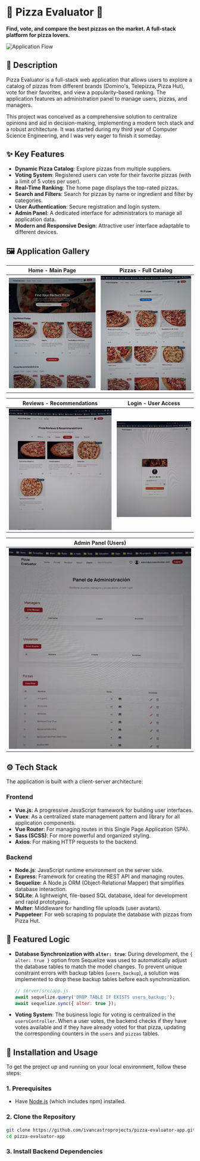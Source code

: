 # 🍕 Pizza Evaluator 🍕

**Find, vote, and compare the best pizzas on the market. A full-stack platform for pizza lovers.**

![Application Flow](screenshots/pizzaEvaluator.gif)

## 📜 Description

Pizza Evaluator is a full-stack web application that allows users to explore a catalog of pizzas from different brands (Domino's, Telepizza, Pizza Hut), vote for their favorites, and view a popularity-based ranking. The application features an administration panel to manage users, pizzas, and managers.

This project was conceived as a comprehensive solution to centralize opinions and aid in decision-making, implementing a modern tech stack and a robust architecture. It was started during my third year of Computer Science Engineering, and I was very eager to finish it someday.

## ✨ Key Features

-   **Dynamic Pizza Catalog**: Explore pizzas from multiple suppliers.
-   **Voting System**: Registered users can vote for their favorite pizzas (with a limit of 5 votes per user).
-   **Real-Time Ranking**: The home page displays the top-rated pizzas.
-   **Search and Filters**: Search for pizzas by name or ingredient and filter by categories.
-   **User Authentication**: Secure registration and login system.
-   **Admin Panel**: A dedicated interface for administrators to manage all application data.
-   **Modern and Responsive Design**: Attractive user interface adaptable to different devices.

## 🖼️ Application Gallery

| Home - Main Page                               | Pizzas - Full Catalog                            |
| ---------------------------------------------- | ------------------------------------------------ |
| ![Main Page](screenshots/homePic.jpg)          | ![Pizza Catalog](screenshots/pizzasPic.jpg)      |

| Reviews - Recommendations                      | Login - User Access                              |
| ---------------------------------------------- | ------------------------------------------------ |
| ![Reviews Page](screenshots/reviewsPic.jpg)    | ![Login Page](screenshots/loginPic.jpg)          |

| Admin Panel (Users)                            |
| ---------------------------------------------- |
| ![Admin Panel](screenshots/usersPic.jpg)       |

## ⚙️ Tech Stack

The application is built with a client-server architecture:

### Frontend
-   **Vue.js**: A progressive JavaScript framework for building user interfaces.
-   **Vuex**: As a centralized state management pattern and library for all application components.
-   **Vue Router**: For managing routes in this Single Page Application (SPA).
-   **Sass (SCSS)**: For more powerful and organized styling.
-   **Axios**: For making HTTP requests to the backend.

### Backend
-   **Node.js**: JavaScript runtime environment on the server side.
-   **Express**: Framework for creating the REST API and managing routes.
-   **Sequelize**: A Node.js ORM (Object-Relational Mapper) that simplifies database interaction.
-   **SQLite**: A lightweight, file-based SQL database, ideal for development and rapid prototyping.
-   **Multer**: Middleware for handling file uploads (user avatars).
-   **Puppeteer**: For web scraping to populate the database with pizzas from Pizza Hut.

## 🧠 Featured Logic

-   **Database Synchronization with `alter: true`**: During development, the `{ alter: true }` option from Sequelize was used to automatically adjust the database tables to match the model changes. To prevent unique constraint errors with backup tables (`users_backup`), a solution was implemented to drop these backup tables before each synchronization.

    ```javascript
    // server/src/app.js
    await sequelize.query('DROP TABLE IF EXISTS users_backup;');
    await sequelize.sync({ alter: true });
    ```

-   **Voting System**: The business logic for voting is centralized in the `usersController`. When a user votes, the backend checks if they have votes available and if they have already voted for that pizza, updating the corresponding counters in the `users` and `pizzas` tables.

## 🚀 Installation and Usage

To get the project up and running on your local environment, follow these steps:

### 1. Prerequisites
-   Have [Node.js](https://nodejs.org/) (which includes npm) installed.

### 2. Clone the Repository
```bash
git clone https://github.com/ivancastroprojects/pizza-evaluator-app.git
cd pizza-evaluator-app
```

### 3. Install Backend Dependencies
```
